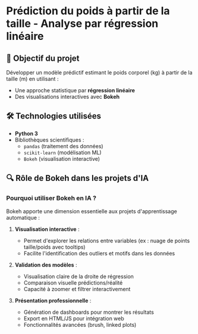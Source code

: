 # Prédiction du poids à partir de la taille - Analyse par régression linéaire


## 📌 Objectif du projet
Développer un modèle prédictif estimant le poids corporel (kg) à partir de la taille (m) en utilisant :
- Une approche statistique par **régression linéaire**
- Des visualisations interactives avec **Bokeh**

## 🛠️ Technologies utilisées
- **Python 3**
- Bibliothèques scientifiques : 
  - `pandas` (traitement des données)
  - `scikit-learn` (modélisation ML)
  - `Bokeh` (visualisation interactive)

## 🔍 Rôle de Bokeh dans les projets d'IA

### Pourquoi utiliser Bokeh en IA ?
Bokeh apporte une dimension essentielle aux projets d'apprentissage automatique :

1. **Visualisation interactive** :
   - Permet d'explorer les relations entre variables (ex : nuage de points taille/poids avec tooltips)
   - Facilite l'identification des outliers et motifs dans les données

2. **Validation des modèles** :
   - Visualisation claire de la droite de régression
   - Comparaison visuelle prédictions/réalité
   - Capacité à zoomer et filtrer interactivement

3. **Présentation professionnelle** :
   - Génération de dashboards pour montrer les résultats
   - Export en HTML/JS pour intégration web
   - Fonctionnalités avancées (brush, linked plots)
